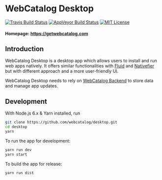 # WebCatalog Desktop
[![Travis Build Status](https://travis-ci.org/webcatalog/desktop.svg?branch=master)](https://travis-ci.org/webcatalog/desktop)
[![AppVeyor Build Status](https://ci.appveyor.com/api/projects/status/github/webcatalog/desktop?branch=windows&svg=true)](https://ci.appveyor.com/project/webcatalog/desktop/branch/master)
[![MIT License](http://img.shields.io/:license-mit-blue.svg)](https://github.com/quanglam2807/webcatalog/blob/master/LICENSE)

#### Homepage: https://getwebcatalog.com

## Introduction
WebCatalog Desktop is a desktop app which allows users to install and run web apps natively. It offers similar functionalities with [Fluid](http://fluidapp.com/) and [Nativefier](https://github.com/jiahaog/nativefier) but with different approach and a more user-friendly UI.

WebCatalog Desktop needs to rely on [WebCatalog Backend](https://github.com/webcatalog/backend) to store data and manage app updates.

## Development
With Node.js 6.x & Yarn installed, run

```bash
git clone https://github.com/webcatalog/desktop.git
cd desktop
yarn
```

To run the app for development:
```bash
yarn run dev
yarn start
```

To build the app for release:
```bash
yarn run dist
```
